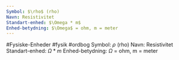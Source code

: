 ```yaml
---
Symbol: $\rho$ (rho)
Navn: Resistivitet
Standart-enhed: $\Omega * m$ 
Enhed-betydning: $\Omega$ = ohm, m = meter
---
```

#Fysiske-Enheder #fysik #ordbog 
Symbol: $\rho$ (rho)
Navn: Resistivitet
Standart-enhed: $\Omega * m$ 
Enhed-betydning: $\Omega$ = ohm, m = meter